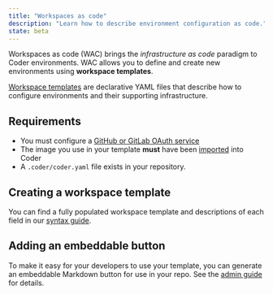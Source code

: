 ```yaml
---
title: "Workspaces as code"
description: "Learn how to describe environment configuration as code."
state: beta
---
```


Workspaces as code (WAC) brings the _infrastructure as code_ paradigm to Coder
environments. WAC allows you to define and create new environments using
**workspace templates**.

[Workspace templates](./templates.md) are declarative YAML files that describe
how to configure environments and their supporting infrastructure.

## Requirements

- You must configure a [GitHub or GitLab OAuth service](../../admin/git.md)
- The image you use in your template **must** have been
  [imported](../../images/importing.md) into Coder
- A `.coder/coder.yaml` file exists in your repository.

## Creating a workspace template

You can find a fully populated workspace template and descriptions of each field
in our [syntax guide](templates.md).

## Adding an embeddable button

To make it easy for your developers to use your template, you can generate an
embeddable Markdown button for use in your repo. See the
[admin guide](../../admin/templates.md) for details.
